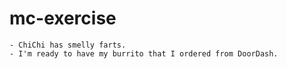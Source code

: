 # mc-exercise
    - ChiChi has smelly farts.
    - I'm ready to have my burrito that I ordered from DoorDash.
